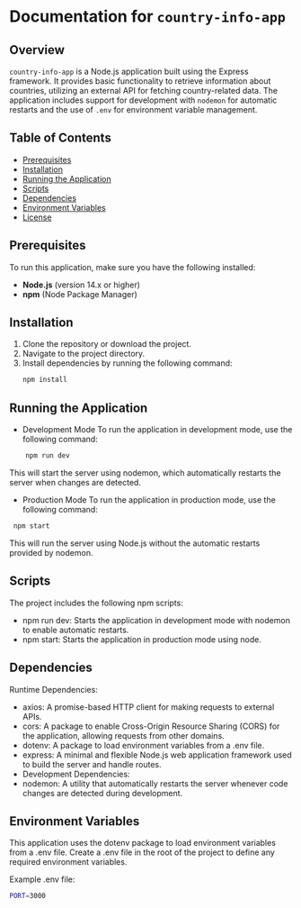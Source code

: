 # Documentation for `country-info-app`

## Overview
`country-info-app` is a Node.js application built using the Express framework. It provides basic functionality to retrieve information about countries, utilizing an external API for fetching country-related data. The application includes support for development with `nodemon` for automatic restarts and the use of `.env` for environment variable management.

## Table of Contents
- [Prerequisites](#prerequisites)
- [Installation](#installation)
- [Running the Application](#running-the-application)
- [Scripts](#scripts)
- [Dependencies](#dependencies)
- [Environment Variables](#environment-variables)
- [License](#license)

## Prerequisites
To run this application, make sure you have the following installed:
- **Node.js** (version 14.x or higher)
- **npm** (Node Package Manager)

## Installation
1. Clone the repository or download the project.
2. Navigate to the project directory.
3. Install dependencies by running the following command:
   ```bash
   npm install
## Running the Application
- Development Mode
To run the application in development mode, use the following command:


```bash
    npm run dev
```
This will start the server using nodemon, which automatically restarts the server when changes are detected.

- Production Mode
To run the application in production mode, use the following command:

```bash
 npm start
```
This will run the server using Node.js without the automatic restarts provided by nodemon.

## Scripts
The project includes the following npm scripts:

- npm run dev: Starts the application in development mode with nodemon to enable automatic restarts.
- npm start: Starts the application in production mode using node.

## Dependencies
Runtime Dependencies:

- axios: A promise-based HTTP client for making requests to external APIs.
- cors: A package to enable Cross-Origin Resource Sharing (CORS) for the application, allowing requests from other domains.
- dotenv: A package to load environment variables from a .env file.
- express: A minimal and flexible Node.js web application framework used to build the server and handle routes.
- Development Dependencies:
- nodemon: A utility that automatically restarts the server whenever code changes are detected during development.
## Environment Variables
This application uses the dotenv package to load environment variables from a .env file. Create a .env file in the root of the project to define any required environment variables.

Example .env file:

```bash
PORT=3000
```

